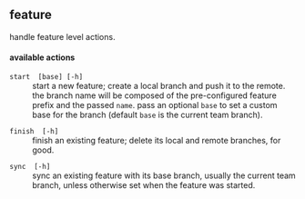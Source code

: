 
## feature

handle feature level actions.

#### available actions

<dl>
	<dt><code>start <name> [base] [-h]</code></dt>
	<dd>start a new feature; create a local branch and push it to the remote.
the branch name will be composed of the pre-configured feature prefix and the passed <code>name</code>.
pass an optional <code>base</code> to set a custom base for the branch (default <code>base</code> is the current team branch).</dd>
</dl>
<dl>
	<dt><code>finish <name> [-h]</code></dt>
	<dd>finish an existing feature; delete its local and remote branches, for good.</dd>
</dl>
<dl>
	<dt><code>sync <name> [-h]</code></dt>
	<dd>sync an existing feature with its base branch, usually the current team branch, unless otherwise set when the feature was started.</dd>
</dl>